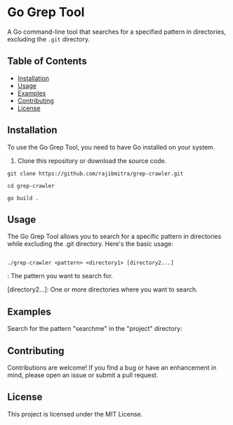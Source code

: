 # Go Grep Tool

A Go command-line tool that searches for a specified pattern in directories, excluding the `.git` directory.

## Table of Contents

- [Installation](#installation)
- [Usage](#usage)
- [Examples](#examples)
- [Contributing](#contributing)
- [License](#license)

## Installation

To use the Go Grep Tool, you need to have Go installed on your system.

1. Clone this repository or download the source code.

```shell
git clone https://github.com/rajibmitra/grep-crawler.git

cd grep-crawler

go build . 

```

## Usage

The Go Grep Tool allows you to search for a specific pattern in directories while excluding the .git directory. Here's the basic usage:

```shell

./grep-crawler <pattern> <directory1> [directory2...]

```

<pattern>: The pattern you want to search for.

<directory1> [directory2...]: One or more directories where you want to search.

## Examples

Search for the pattern "searchme" in the "project" directory:

## Contributing

Contributions are welcome! If you find a bug or have an enhancement in mind, please open an issue or submit a pull request.

## License 

This project is licensed under the MIT License.